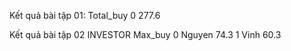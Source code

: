 Kết quả bài tập 01:
   Total_buy
0      277.6

Kết quả bài tập 02
  INVESTOR  Max_buy
0   Nguyen     74.3
1     Vinh     60.3

